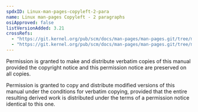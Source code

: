 ```yaml
---
spdxID: Linux-man-pages-copyleft-2-para
name: Linux man-pages Copyleft - 2 paragraphs
osiApproved: false
listVersionAdded: 3.21
crossRefs: 
  - "https://git.kernel.org/pub/scm/docs/man-pages/man-pages.git/tree/man2/move_pages.2#n5"
  - "https://git.kernel.org/pub/scm/docs/man-pages/man-pages.git/tree/man2/migrate_pages.2#n8"
---
```


Permission is granted to make and distribute verbatim copies of this manual provided the copyright notice and this permission notice are preserved on all copies.

Permission is granted to copy and distribute modified versions of this manual under the conditions for verbatim copying, provided that the entire resulting derived work is distributed under the terms of a permission notice identical to this one.
